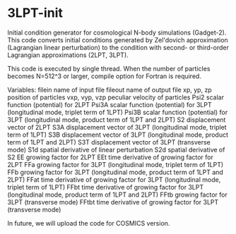 # 3LPT-init

Initial condition generator for cosmological N-body simulations (Gadget-2).
This code converts initial conditions generated by Zel'dovich approximation (Lagrangian linear perturbation) to
the condition with second- or third-order Lagrangian approximations (2LPT, 3LPT).

This code is executed by single thread. When the number of particles becomes N=512^3 or larger, compile option for Fortran is required.

Variables:
filein      name of input file
fileout     name of output file
xp, yp, zp    position of particles
vxp, vyp, vzp peculiar velocity of particles
Psi2        scalar function (potential) for 2LPT
Psi3A       scalar function (potential) for 3LPT (longitudinal mode, triplet term of 1LPT)
Psi3B       scalar function (potential) for 3LPT (longitudinal mode, product term of 1LPT and 2LPT)
S2          displacement vector of 2LPT
S3A         displacement vector of 3LPT (longitudinal mode, triplet term of 1LPT)
S3B         displacement vector of 3LPT (longitudinal mode, product term of 1LPT and 2LPT)
S3T         displacement vector of 3LPT (transverse mode)
S1d         spatial derivative of linear perturbation
S2d         spatial derivative of S2
EE          growing factor for 2LPT
EEt         time derivative of growing factor for 2LPT
FFa         growing factor for 3LPT (longitudinal mode, triplet term of 1LPT)
FFb         growing factor for 3LPT (longitudinal mode, product term of 1LPT and 2LPT)
FFat        time derivative of growing factor for 3LPT (longitudinal mode, triplet term of 1LPT)
FFbt        time derivative of growing factor for 3LPT (longitudinal mode, product term of 1LPT and 2LPT)
FFtb        growing factor for 3LPT (transverse mode)
FFtbt       time derivative of growing factor for 3LPT (transverse mode)


In future, we will upload the code for COSMICS version.

